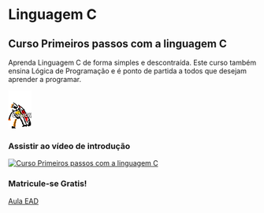# Linguagem C
## Curso Primeiros passos com a linguagem C
Aprenda Linguagem C de forma simples e descontraída. Este curso também ensina Lógica de Programação e é ponto de partida a todos que desejam aprender a programar.

![Homem Letra](https://github.com/rodrigosouzamail/c/blob/master/CoolClips_wb029138.gif)
### Assistir ao vídeo de introdução
[![Curso Primeiros passos com a linguagem C](http://img.youtube.com/vi/COgylca8qYw/0.jpg)](http://www.youtube.com/watch?v=COgylca8qYw "Video de introdução ao curso")

### Matricule-se Gratis!
[Aula EAD](https://www.aulaead.com/courses/take/curso-gratis-linguagem-c/texts/5395181-apresentacao-do-curso)

